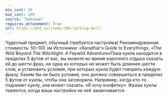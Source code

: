 ```yaml
---
min_cost: 50
max_cost: 100
source: "Unknown"
requires_attunement: True
url: https://dnd.su/items/394-talking-doll/
---
```


Чудесный предмет, обычный (требуется настройка)
Рекомендованная стоимость: 50-100 зм
Источники: «Xanathar's Guide to Everything», «The Wild Beyond The Witchlight: A Feywild Adventure»Пока кукла находится в пределах 5 футов от вас, вы можете во время короткого отдыха сказать ей до шести фраз, ни одна из которых не может быть длиннее шести слов, и установить условия, при которых кукла будет говорить каждую фразу. Каким бы ни было условие, оно должно совершиться в пределах 5 футов от куклы, чтобы она заговорила. Например, когда кто-то поднимет куклу, она может сказать: «Я хочу конфетку». Фразы куклы теряются, когда ваша настройка на неё заканчивается.